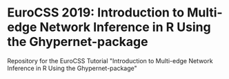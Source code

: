 # EuroCSS 2019: Introduction to Multi-edge Network Inference in R Using the Ghypernet-package
Repository for the EuroCSS Tutorial "Introduction to Multi-edge Network Inference in R Using the Ghypernet-package"

